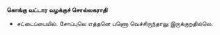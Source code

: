 **கொங்கு வட்டார வழக்குச் சொல்லகராதி**
- சட்டைப்பையில். சோப்புலெ எத்தனெ பணொ வெச்சிருந்தாலு இருக்குறதில்லெ.

